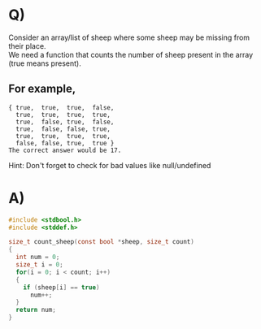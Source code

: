 # Q)

Consider an array/list of sheep where some sheep may be missing from their place.\
We need a function that counts the number of sheep present in the array (true means present).

## For example,

    { true,  true,  true,  false,
      true,  true,  true,  true,
      true,  false, true,  false,
      true,  false, false, true,
      true,  true,  true,  true,
      false, false, true,  true }
    The correct answer would be 17.

Hint: Don't forget to check for bad values like null/undefined
# A)
```c
#include <stdbool.h>
#include <stddef.h>

size_t count_sheep(const bool *sheep, size_t count)
{
  int num = 0;
  size_t i = 0;
  for(i = 0; i < count; i++)
  {
    if (sheep[i] == true)
      num++;
  }
  return num;
}
